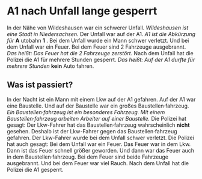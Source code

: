 # A1 nach Unfall lange gesperrt

In der Nähe von Wildeshausen war ein schwerer Unfall. 
*Wildeshausen ist eine Stadt in Niedersachsen.* Der Unfall war auf der A1. 
*A1 ist die Abkürzung für* **A** utobahn **1** . Bei dem Unfall wurde ein Mann schwer verletzt. Und bei dem Unfall war ein Feuer. Bei dem Feuer sind 2 Fahrzeuge ausgebrannt. *Das heißt:* 
*Das Feuer hat die 2 Fahrzeuge zerstört.* Nach dem Unfall hat die Polizei die A1 für mehrere Stunden gesperrt. *Das heißt:* 
*Auf der A1 durfte für mehrere Stunden* **kein** Auto fahren. 

## Was ist passiert?
In der Nacht ist ein Mann mit einem Lkw auf der A1 gefahren. Auf der A1 war eine Baustelle. Und auf der Baustelle war ein großes Baustellen·fahrzeug. 
*Ein Baustellen·fahrzeug ist ein besonderes Fahrzeug.* 
*Mit einem Baustellen·fahrzeug arbeiten Arbeiter auf einer Baustelle.* Die Polizei hat gesagt: Der Lkw-Fahrer hat das Baustellen·fahrzeug wahrscheinlich **nicht** gesehen. Deshalb ist der Lkw-Fahrer gegen das Baustellen·fahrzeug gefahren. Der Lkw-Fahrer wurde bei dem Unfall schwer verletzt. Die Polizei hat auch gesagt: Bei dem Unfall war ein Feuer. Das Feuer war in dem Lkw. Dann ist das Feuer schnell größer geworden. Und dann war das Feuer auch in dem Baustellen·fahrzeug. Bei dem Feuer sind beide Fahrzeuge ausgebrannt. Und bei dem Feuer war viel Rauch. Nach dem Unfall hat die Polizei die A1 gesperrt. 
